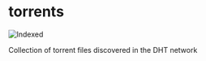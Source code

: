 torrents 
========
![Indexed](https://img.shields.io/badge/indexed-220428-blue)

Collection of torrent files discovered in the DHT network
